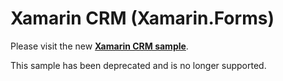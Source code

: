 Xamarin CRM (Xamarin.Forms)
===========

Please visit the new [**Xamarin CRM sample**](https://github.com/xamarin/app-crm).

This sample has been deprecated and is no longer supported.

